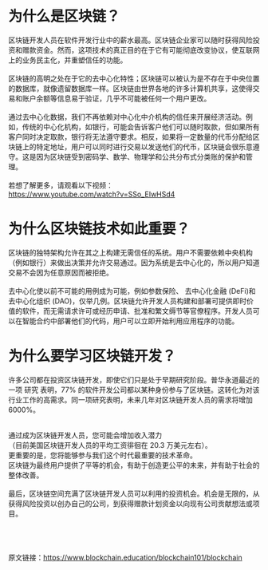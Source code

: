 # 为什么是区块链？
区块链开发人员在软件开发行业中的薪水最高。区块链企业家可以随时获得风险投资和赠款资金。然而，这项技术的真正目的在于它有可能彻底改变协议，使互联网上的业务民主化，并重塑信任的功能。
<br>
<br>
区块链的高明之处在于它的去中心化特性；区块链可以被认为是不存在于中央位置的数据库，就像遗留数据库一样。区块链由世界各地的许多计算机共享，这使得交易和账户余额等信息易于验证，几乎不可能被任何一个用户更改。
<br>
<br>
通过去中心化数据，我们不再依赖对中心化中介机构的信任来开展经济活动。例如，传统的中心化机构，如银行，可能会告诉客户他们可以随时取款，但如果所有客户同时决定取款，银行将无法遵守要求。相反，如果将一定数量的代币分配给区块链上的特定地址，用户可以同时进行交易以发送他们的代币，区块链会很乐意遵守。这是因为区块链受到密码学、数学、物理学和公共分布式分类账的保护和管理。
<br>
<br>
若想了解更多，请观看以下视频：<br>
https://www.youtube.com/watch?v=SSo_EIwHSd4

# 为什么区块链技术如此重要？
区块链的独特架构允许在其之上构建无需信任的系统。用户不需要依赖中央机构（例如银行）来做出决策并允许交易通过。因为系统是去中心化的，所以用户知道交易不会因为任意原因而被拒绝。
<br>
<br>
去中心化使以前不可能的用例成为可能，例如参数保险、 去中心化金融 (DeFi)和去中心化组织 (DAO)，仅举几例。区块链允许开发人员构建和部署可提供即时价值的软件，而无需请求许可或经历申请、批准和繁文缛节等官僚程序。开发人员可以在智能合约中部署他们的代码，用户可以立即开始利用应用程序的功能。

# 为什么要学习区块链开发？
许多公司都在投资区块链开发，即使它们只是处于早期研究阶段。普华永道最近的一项 研究 表明，77% 的软件开发公司都以某种身份参与了区块链。这转化为对该行业工作的高需求。同一项研究表明，未来几年对区块链开发人员的需求将增加 6000%。
<br>
<br>

通过成为区块链开发人员，您可能会增加收入潜力<br>
（目前美国区块链开发人员的平均工资徘徊在 20.3 万美元左右）。<br>
更重要的是，您将能够参与我们这个时代最重要的技术革命。<br>
区块链为最终用户提供了平等的机会，有助于创造更公平的未来，并有助于社会的整体改善。
<br>
<br>
最后，区块链空间充满了区块链开发人员可以利用的投资机会。机会是无限的，从获得风险投资以创办自己的公司，到获得赠款计划资金以向现有公司贡献想法或项目。
<br>
<br>
<br>
<br>
<br>
原文链接：https://www.blockchain.education/blockchain101/blockchain
